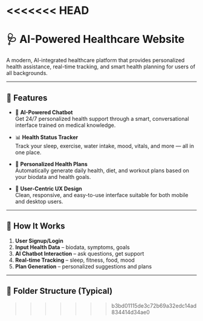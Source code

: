 <<<<<<< HEAD
=======
# 🩺 AI-Powered Healthcare Website

A modern, AI-integrated healthcare platform that provides personalized health assistance, real-time tracking, and smart health planning for users of all backgrounds.

---

## 🚀 Features

- 🤖 **AI-Powered Chatbot**  
  Get 24/7 personalized health support through a smart, conversational interface trained on medical knowledge.

- 📊 **Health Status Tracker**  
  Track your sleep, exercise, water intake, mood, vitals, and more — all in one place.

- 🧬 **Personalized Health Plans**  
  Automatically generate daily health, diet, and workout plans based on your biodata and health goals.

- 🎨 **User-Centric UX Design**  
  Clean, responsive, and easy-to-use interface suitable for both mobile and desktop users.

---

## 🧠 How It Works

1. **User Signup/Login**
2. **Input Health Data** – biodata, symptoms, goals
3. **AI Chatbot Interaction** – ask questions, get support
4. **Real-time Tracking** – sleep, fitness, food, mood
5. **Plan Generation** – personalized suggestions and plans

---

## 📂 Folder Structure (Typical)

>>>>>>> b3bd01115de3c72b69a32edc14ad834414d34ae0
